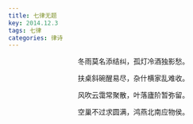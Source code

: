 ```yaml
---
title: 七律无题
key: 2014.12.3
tags: 七律
categories: 律诗
---
```


<p align="center">冬雨莫名添结纠，孤灯冷酒独影愁。
</p>
<p align="center">扶桌斜碗醒易尽，杂什横家乱难收。
</p>
<p align="center">风吹云霭常聚散，叶落廬阶暂弥留。
</p>
<p align="center">空巢不过求圆满，鸿燕北南应物侯。
</p>
